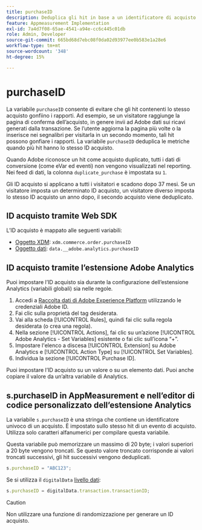 ```yaml
---
title: purchaseID
description: Deduplica gli hit in base a un identificatore di acquisto univoco.
feature: Appmeasurement Implementation
exl-id: 7a4d7f08-65ae-4541-a94e-cc6c445c01db
role: Admin, Developer
source-git-commit: 665bd68d7ebc08f0da02d93977ee0b583e1a28e6
workflow-type: tm+mt
source-wordcount: '348'
ht-degree: 15%

---
```


# purchaseID

La variabile `purchaseID` consente di evitare che gli hit contenenti lo stesso acquisto gonfiino i rapporti. Ad esempio, se un visitatore raggiunge la pagina di conferma dell’acquisto, in genere invii ad Adobe dati sui ricavi generati dalla transazione. Se l’utente aggiorna la pagina più volte o la inserisce nei segnalibri per visitarla in un secondo momento, tali hit possono gonfiare i rapporti. La variabile `purchaseID` deduplica le metriche quando più hit hanno lo stesso ID acquisto.

Quando Adobe riconosce un hit come acquisto duplicato, tutti i dati di conversione (come eVar ed eventi) non vengono visualizzati nel reporting. Nei feed di dati, la colonna `duplicate_purchase` è impostata su `1`.

Gli ID acquisto si applicano a tutti i visitatori e scadono dopo 37 mesi. Se un visitatore imposta un determinato ID acquisto, un visitatore diverso imposta lo stesso ID acquisto un anno dopo, il secondo acquisto viene deduplicato.

## ID acquisto tramite Web SDK

L’ID acquisto è mappato alle seguenti variabili:

* [Oggetto XDM](/help/implement/aep-edge/xdm-var-mapping.md): `xdm.commerce.order.purchaseID`
* [Oggetto dati](/help/implement/aep-edge/data-var-mapping.md): `data.__adobe.analytics.purchaseID`

## ID acquisto tramite l’estensione Adobe Analytics

Puoi impostare l’ID acquisto sia durante la configurazione dell’estensione Analytics (variabili globali) sia nelle regole.

1. Accedi a [Raccolta dati di Adobe Experience Platform](https://experience.adobe.com/data-collection) utilizzando le credenziali Adobe ID.
2. Fai clic sulla proprietà del tag desiderata.
3. Vai alla scheda [!UICONTROL Rules], quindi fai clic sulla regola desiderata (o crea una regola).
4. Nella sezione [!UICONTROL Actions], fai clic su un’azione [!UICONTROL Adobe Analytics - Set Variables] esistente o fai clic sull’icona “+”.
5. Impostare l&#39;elenco a discesa [!UICONTROL Extension] su Adobe Analytics e [!UICONTROL Action Type] su [!UICONTROL Set Variables].
6. Individua la sezione [!UICONTROL Purchase ID].

Puoi impostare l’ID acquisto su un valore o su un elemento dati. Puoi anche copiare il valore da un’altra variabile di Analytics.

## s.purchaseID in AppMeasurement e nell’editor di codice personalizzato dell’estensione Analytics

La variabile `s.purchaseID` è una stringa che contiene un identificatore univoco di un acquisto. È impostato sullo stesso hit di un evento di acquisto. Utilizza solo caratteri alfanumerici per compilare questa variabile.

Questa variabile può memorizzare un massimo di 20 byte; i valori superiori a 20 byte vengono troncati. Se questo valore troncato corrisponde ai valori troncati successivi, gli hit successivi vengono deduplicati.

```js
s.purchaseID = "ABC123";
```

Se si utilizza il `digitalData` [livello dati](../../prepare/data-layer.md):

```js
s.purchaseID = digitalData.transaction.transactionID;
```

>[!CAUTION]
>
>Non utilizzare una funzione di randomizzazione per generare un ID acquisto.
